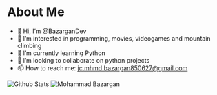 # About Me

- 👋 Hi, I’m @BazarganDev
- 👀 I’m interested in programming, movies, videogames and mountain climbing
- 🌱 I’m currently learning Python
- 💞️ I’m looking to collaborate on python projects
- 📫 How to reach me: jc.mhmd.bazargan850627@gmail.com

![Github Stats](https://github-readme-stats.vercel.app/api?username=BazarganDev&theme=dark&show_icons=true&count_private=true)
<img height="auto" src="https://github-readme-streak-stats.herokuapp.com/?user=BazarganDev&theme=dark&show_icons=true&ring=00bfbf&fire=00bfbf&currStreakLabel=00bfbf" alt="Mohammad Bazargan" />
